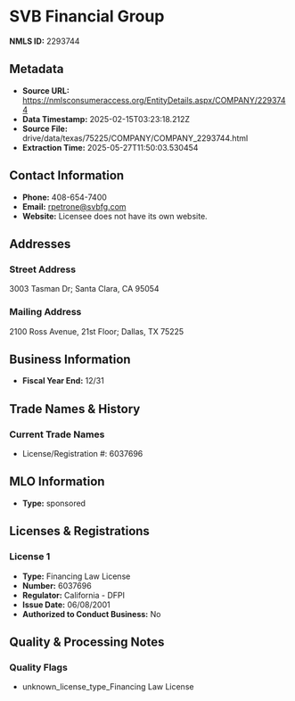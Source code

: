 # SVB Financial Group

**NMLS ID:** 2293744

## Metadata
- **Source URL:** https://nmlsconsumeraccess.org/EntityDetails.aspx/COMPANY/2293744
- **Data Timestamp:** 2025-02-15T03:23:18.212Z
- **Source File:** drive/data/texas/75225/COMPANY/COMPANY_2293744.html
- **Extraction Time:** 2025-05-27T11:50:03.530454

## Contact Information
- **Phone:** 408-654-7400
- **Email:** rpetrone@svbfg.com
- **Website:** Licensee does not have its own website.

## Addresses
### Street Address
3003 Tasman Dr; Santa Clara, CA 95054

### Mailing Address
2100 Ross Avenue, 21st Floor; Dallas, TX 75225

## Business Information
- **Fiscal Year End:** 12/31

## Trade Names & History
### Current Trade Names
- License/Registration #: 6037696

## MLO Information
- **Type:** sponsored

## Licenses & Registrations

### License 1
- **Type:** Financing Law License
- **Number:** 6037696
- **Regulator:** California - DFPI
- **Issue Date:** 06/08/2001
- **Authorized to Conduct Business:** No

## Quality & Processing Notes
### Quality Flags
- unknown_license_type_Financing Law License
